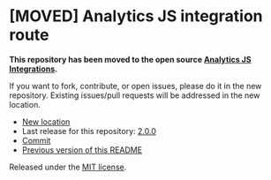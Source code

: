 
# [MOVED] Analytics JS integration route

**This repository has been moved to the open source [Analytics JS Integrations](https://github.com/segmentio/analytics.js-integrations).**

If you want to fork, contribute, or open issues, please do it in the new repository. Existing issues/pull requests will be addressed in the new location.

* [New location](https://github.com/segmentio/analytics.js-integrations/tree/master/integrations/route)
* Last release for this repository: [2.0.0](https://github.com/segment-integrations/analytics.js-integration-route/releases/tag/2.0.0)
* [Commit](https://github.com/segmentio/analytics.js-integrations/commit/1b69276c6732769ed410645e2d33edcf243d87da)
* [Previous version of this README](README-OLD.md)

Released under the [MIT license](LICENSE).
